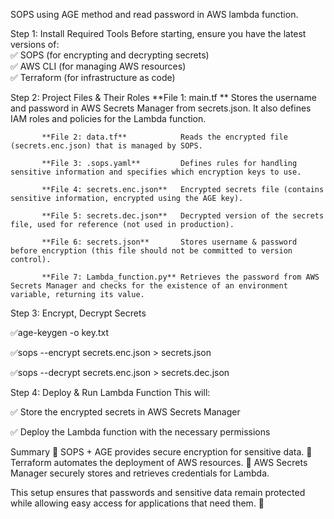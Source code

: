 

SOPS using AGE method and read password in AWS lambda function.

Step 1: Install Required Tools
Before starting, ensure you have the latest versions of:<br />
✅ SOPS (for encrypting and decrypting secrets) <br />
✅ AWS CLI (for managing AWS resources)<br />
✅ Terraform (for infrastructure as code)<br />

Step 2: Project Files & Their Roles
           **File 1: main.tf **           Stores the username and password in AWS Secrets Manager from secrets.json. It also defines IAM roles and policies for the Lambda function.

           **File 2: data.tf**            Reads the encrypted file (secrets.enc.json) that is managed by SOPS.

           **File 3: .sops.yaml**         Defines rules for handling sensitive information and specifies which encryption keys to use.

           **File 4: secrets.enc.json**   Encrypted secrets file (contains sensitive information, encrypted using the AGE key).

           **File 5: secrets.dec.json**   Decrypted version of the secrets file, used for reference (not used in production).

           **File 6: secrets.json**       Stores username & password before encryption (this file should not be committed to version control).

           **File 7: Lambda_function.py** Retrieves the password from AWS Secrets Manager and checks for the existence of an environment variable, returning its value.



Step 3: Encrypt, Decrypt Secrets

✅age-keygen -o key.txt

✅sops --encrypt secrets.enc.json > secrets.json

✅sops --decrypt secrets.enc.json > secrets.dec.json



Step 4: Deploy & Run Lambda Function
This will:

✅ Store the encrypted secrets in AWS Secrets Manager

✅ Deploy the Lambda function with the necessary permissions

Summary
🔹 SOPS + AGE provides secure encryption for sensitive data.
🔹 Terraform automates the deployment of AWS resources.
🔹 AWS Secrets Manager securely stores and retrieves credentials for Lambda.

This setup ensures that passwords and sensitive data remain protected while allowing easy access for applications that need them. 🚀
